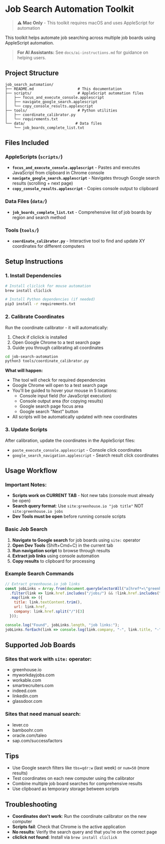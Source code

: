# Job Search Automation Toolkit

> **⚠️ Mac Only** - This toolkit requires macOS and uses AppleScript for automation

This toolkit helps automate job searching across multiple job boards using AppleScript automation.

> **For AI Assistants:** See `docs/ai-instructions.md` for guidance on helping users.

## Project Structure

```
job_search_automation/
├── README.md                    # This documentation
├── scripts/                     # AppleScript automation files
│   ├── focus_and_execute_console.applescript
│   ├── navigate_google_search.applescript
│   └── copy_console_results.applescript
├── tools/                       # Python utilities
│   ├── coordinate_calibrator.py
│   └── requirements.txt
└── data/                       # Data files
    └── job_boards_complete_list.txt
```

## Files Included

### AppleScripts (`scripts/`)
- **`focus_and_execute_console.applescript`** - Pastes and executes JavaScript from clipboard in Chrome console
- **`navigate_google_search.applescript`** - Navigates through Google search results (scrolling + next page)
- **`copy_console_results.applescript`** - Copies console output to clipboard

### Data Files (`data/`)
- **`job_boards_complete_list.txt`** - Comprehensive list of job boards by region and search method

### Tools (`tools/`)
- **`coordinate_calibrator.py`** - Interactive tool to find and update XY coordinates for different computers

## Setup Instructions

### 1. Install Dependencies
```bash
# Install cliclick for mouse automation
brew install cliclick

# Install Python dependencies (if needed)
pip3 install -r requirements.txt
```

### 2. Calibrate Coordinates
Run the coordinate calibrator - it will automatically:
1. Check if cliclick is installed
2. Open Google Chrome to a test search page
3. Guide you through calibrating all coordinates

```bash
cd job-search-automation
python3 tools/coordinate_calibrator.py
```

**What will happen:**
- The tool will check for required dependencies
- Google Chrome will open to a test search page
- You'll be guided to hover your mouse in 5 locations:
  - Console input field (for JavaScript execution)
  - Console output area (for copying results)
  - Google search page focus area
  - Google search "Next" button
- All scripts will be automatically updated with new coordinates

### 3. Update Scripts
After calibration, update the coordinates in the AppleScript files:
- `paste_execute_console.applescript` - Console click coordinates
- `google_search_navigation.applescript` - Search result click coordinates

## Usage Workflow

### Important Notes:
- **Scripts work on CURRENT TAB** - Not new tabs (console must already be open)
- **Search query format**: Use `site:greenhouse.io "job title"` NOT `site:greenhouse.io jobs`
- **Dev Tools must be open** before running console scripts

### Basic Job Search
1. **Navigate to Google search** for job boards using `site:` operator
2. **Open Dev Tools** (Shift+Cmd+C) in the current tab
3. **Run navigation script** to browse through results
4. **Extract job links** using console automation
5. **Copy results** to clipboard for processing

### Example Search Commands
```javascript
// Extract greenhouse.io job links
const jobLinks = Array.from(document.querySelectorAll("a[href*=\"greenhouse.io\"]"))
  .filter(link => link.href.includes("/jobs/") && !link.href.includes("google.com"))
  .map(link => ({
    title: link.textContent.trim(),
    url: link.href,
    company: link.href.split("/")[3]
  }));

console.log("Found", jobLinks.length, "job links:");
jobLinks.forEach(link => console.log(link.company, "-", link.title, "-", link.url));
```

## Supported Job Boards

### Sites that work with `site:` operator:
- greenhouse.io
- myworkdayjobs.com
- workable.com
- smartrecruiters.com
- indeed.com
- linkedin.com
- glassdoor.com

### Sites that need manual search:
- lever.co
- bamboohr.com
- oracle.com/taleo
- sap.com/successfactors

## Tips

- Use Google search filters like `tbs=qdr:w` (last week) or `num=50` (more results)
- Test coordinates on each new computer using the calibrator
- Combine multiple job board searches for comprehensive results
- Use clipboard as temporary storage between scripts

## Troubleshooting

- **Coordinates don't work**: Run the coordinate calibrator on the new computer
- **Scripts fail**: Check that Chrome is the active application
- **No results**: Verify the search query and that you're on the correct page
- **cliclick not found**: Install via `brew install cliclick`